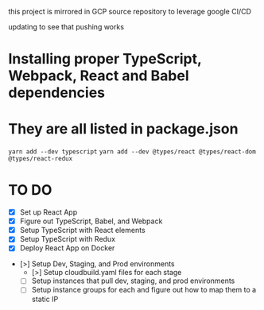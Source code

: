 this project is mirrored in GCP source repository to leverage google CI/CD

updating to see that pushing works

# Installing proper TypeScript, Webpack, React and Babel dependencies
# They are all listed in package.json

`yarn add --dev typescript`
`yarn add --dev @types/react @types/react-dom @types/react-redux`


# TO DO
- [X] Set up React App
- [X] Figure out TypeScript, Babel, and Webpack
- [X] Setup TypeScript with React elements
- [X] Setup TypeScript with Redux
- [X] Deploy React App on Docker
- [>] Setup Dev, Staging, and Prod environments
  - [>] Setup cloudbuild.yaml files for each stage
  - [ ] Setup instances that pull dev, staging, and prod environments
  - [ ] Setup instance groups for each and figure out how to map them to a static IP